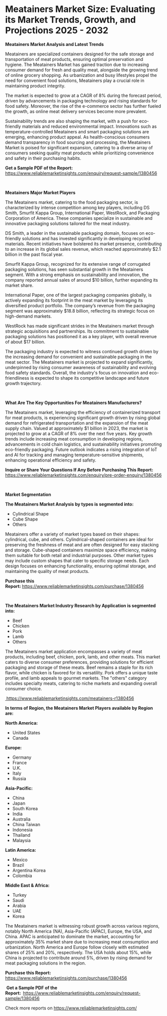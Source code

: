 <p><h1>Meatainers Market Size: Evaluating its Market Trends, Growth, and Projections 2025 - 2032</h1></p><p><strong>Meatainers Market Analysis and Latest Trends</strong></p>
<p><p>Meatainers are specialized containers designed for the safe storage and transportation of meat products, ensuring optimal preservation and hygiene. The Meatainers Market has gained traction due to increasing consumer demand for fresh and quality meat, alongside the growing trend of online grocery shopping. As urbanization and busy lifestyles propel the need for convenient food solutions, Meatainers play a crucial role in maintaining product integrity.</p><p>The market is expected to grow at a CAGR of 8% during the forecast period, driven by advancements in packaging technology and rising standards for food safety. Moreover, the rise of the e-commerce sector has further fueled the growth, as online meat delivery services become more prevalent.</p><p>Sustainability trends are also shaping the market, with a push for eco-friendly materials and reduced environmental impact. Innovations such as temperature-controlled Meatainers and smart packaging solutions are emerging, enhancing product appeal. As health-conscious consumers demand transparency in food sourcing and processing, the Meatainers Market is poised for significant expansion, catering to a diverse array of consumers seeking quality meat products while prioritizing convenience and safety in their purchasing habits.</p></p>
<p><strong>Get a Sample PDF of the Report:&nbsp;</strong> <a href="https://www.reliablemarketinsights.com/enquiry/request-sample/1380456?utm_campaign=1894&utm_medium=2&utm_source=Github&utm_content=ia&utm_term=08032025&utm_id=meatainers">https://www.reliablemarketinsights.com/enquiry/request-sample/1380456</a></p>
<p>&nbsp;</p>
<p><strong>Meatainers Major Market Players</strong></p>
<p><p>The Meatainers market, catering to the food packaging sector, is characterized by intense competition among key players, including DS Smith, Smurfit Kappa Group, International Paper, WestRock, and Packaging Corporation of America. These companies specialize in sustainable and innovative packaging solutions tailored for the meat industry.</p><p>DS Smith, a leader in the sustainable packaging domain, focuses on eco-friendly solutions and has invested significantly in developing recycled materials. Recent initiatives have bolstered its market presence, contributing to an increase in its global sales revenue, which reached approximately $2.1 billion in the past fiscal year.</p><p>Smurfit Kappa Group, recognized for its extensive range of corrugated packaging solutions, has seen substantial growth in the Meatainers segment. With a strong emphasis on sustainability and innovation, the company reported annual sales of around $10 billion, further expanding its market share.</p><p>International Paper, one of the largest packaging companies globally, is actively expanding its footprint in the meat market by leveraging its diversified product portfolio. The company’s revenue from the packaging segment was approximately $18.8 billion, reflecting its strategic focus on high-demand markets.</p><p>WestRock has made significant strides in the Meatainers market through strategic acquisitions and partnerships. Its commitment to sustainable packaging solutions has positioned it as a key player, with overall revenue of about $17 billion.</p><p>The packaging industry is expected to witness continued growth driven by the increasing demand for convenient and sustainable packaging in the meat sector. The Meatainers market is projected to expand significantly, underpinned by rising consumer awareness of sustainability and evolving food safety standards. Overall, the industry's focus on innovation and eco-friendliness is expected to shape its competitive landscape and future growth trajectory.</p></p>
<p>&nbsp;</p>
<p><strong>What Are The Key Opportunities For Meatainers Manufacturers?</strong></p>
<p><p>The Meatainers market, leveraging the efficiency of containerized transport for meat products, is experiencing significant growth driven by rising global demand for refrigerated transportation and the expansion of the meat supply chain. Valued at approximately $1 billion in 2023, the market is projected to grow at a CAGR of 8% over the next five years. Key growth trends include increasing meat consumption in developing regions, advancements in cold chain logistics, and sustainability initiatives promoting eco-friendly packaging. Future outlook indicates a rising integration of IoT and AI for tracking and managing temperature-sensitive shipments, enhancing operational efficiency and safety.</p></p>
<p><strong>Inquire or Share Your Questions If Any Before Purchasing This Report:</strong> <a href="https://www.reliablemarketinsights.com/enquiry/pre-order-enquiry/1380456?utm_campaign=1894&utm_medium=2&utm_source=Github&utm_content=ia&utm_term=08032025&utm_id=meatainers">https://www.reliablemarketinsights.com/enquiry/pre-order-enquiry/1380456</a></p>
<p>&nbsp;</p>
<p><strong>Market Segmentation</strong></p>
<p><strong>The Meatainers Market Analysis by types is segmented into:</strong></p>
<p><ul><li>Cylindrical Shape</li><li>Cube Shape</li><li>Others</li></ul></p>
<p><p>Meatainers offer a variety of market types based on their shapes: cylindrical, cube, and others. Cylindrical-shaped containers are ideal for preserving the freshness of meat and are often designed for easy stacking and storage. Cube-shaped containers maximize space efficiency, making them suitable for both retail and industrial purposes. Other market types may include custom shapes that cater to specific storage needs. Each design focuses on enhancing functionality, ensuring optimal storage, and maintaining the quality of meat products.</p></p>
<p><strong>Purchase this Report:&nbsp;</strong><a href="https://www.reliablemarketinsights.com/purchase/1380456?utm_campaign=1894&utm_medium=2&utm_source=Github&utm_content=ia&utm_term=08032025&utm_id=meatainers">https://www.reliablemarketinsights.com/purchase/1380456</a></p>
<p>&nbsp;</p>
<p><strong>The Meatainers Market Industry Research by Application is segmented into:</strong></p>
<p><ul><li>Beef</li><li>Chicken</li><li>Pork</li><li>Lamb</li><li>Others</li></ul></p>
<p><p>The Meatainers market application encompasses a variety of meat products, including beef, chicken, pork, lamb, and other meats. This market caters to diverse consumer preferences, providing solutions for efficient packaging and storage of these meats. Beef remains a staple for its rich flavor, while chicken is favored for its versatility. Pork offers a unique taste profile, and lamb appeals to gourmet markets. The "others" category includes specialty meats, catering to niche markets and expanding overall consumer choice.</p></p>
<p><a href="https://www.reliablemarketinsights.com/meatainers-r1380456?utm_campaign=1894&utm_medium=2&utm_source=Github&utm_content=ia&utm_term=08032025&utm_id=meatainers">&nbsp;https://www.reliablemarketinsights.com/meatainers-r1380456</a></p>
<p><strong>In terms of Region, the Meatainers Market Players available by Region are:</strong></p>
<p>
    <p> <strong> North America: </strong>
        <ul>
            <li>United States</li>
            <li>Canada</li>
        </ul>
        </p> 
    <p> <strong> Europe: </strong>
        <ul>
            <li>Germany</li>
            <li>France</li>
            <li>U.K.</li>
            <li>Italy</li>
            <li>Russia</li>
        </ul>
        </p> 
    <p> <strong> Asia-Pacific: </strong>
        <ul>
            <li>China</li>
            <li>Japan</li>
            <li>South Korea</li>
            <li>India</li>
            <li>Australia</li>
            <li>China Taiwan</li>
            <li>Indonesia</li>
            <li>Thailand</li>
            <li>Malaysia</li>
        </ul>
        </p> 
    <p> <strong> Latin America: </strong>
        <ul>
            <li>Mexico</li>
            <li>Brazil</li>
            <li>Argentina Korea</li>
            <li>Colombia</li>
        </ul>
        </p> 
    <p> <strong> Middle East & Africa: </strong>
        <ul>
            <li>Turkey</li>
            <li>Saudi</li>
            <li>Arabia</li>
            <li>UAE</li>
            <li>Korea</li>
        </ul>
    </p>
    </p>
<p><p>The Meatainers market is witnessing robust growth across various regions, notably North America (NA), Asia-Pacific (APAC), Europe, the USA, and China. APAC is anticipated to dominate the market, accounting for approximately 35% market share due to increasing meat consumption and urbanization. North America and Europe follow closely with estimated shares of 25% and 20%, respectively. The USA holds about 15%, while China is projected to contribute around 5%, driven by rising demand for meat packaging solutions in the region.</p></p>
<p><strong>Purchase this Report: </strong><a href="https://www.reliablemarketinsights.com/purchase/1380456?utm_campaign=1894&utm_medium=2&utm_source=Github&utm_content=ia&utm_term=08032025&utm_id=meatainers">https://www.reliablemarketinsights.com/purchase/1380456</a></p>
<p>&nbsp;<strong>Get a Sample PDF of the Report:&nbsp;&nbsp;</strong><a href="https://www.reliablemarketinsights.com/enquiry/request-sample/1380456?utm_campaign=1894&utm_medium=2&utm_source=Github&utm_content=ia&utm_term=08032025&utm_id=meatainers">https://www.reliablemarketinsights.com/enquiry/request-sample/1380456</a></p>
<p><strong></strong></p>
<p>Check more reports on <a href="https://www.reliablemarketinsights.com/?utm_campaign=1894&utm_medium=2&utm_source=Github&utm_content=ia&utm_term=08032025&utm_id=meatainers">https://www.reliablemarketinsights.com/</a></p>